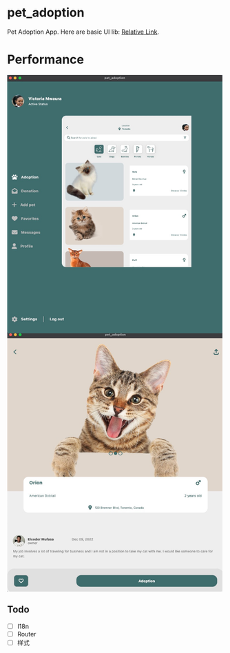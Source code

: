 # pet_adoption

Pet Adoption App. Here are basic UI lib: [Relative Link](https://github.com/futureNowTeam254/pet_adoption_app_UI).

<div>
<h1>Performance</h1>
<img src="assets/app.png" align="center" width="500" height="600" />
<img src="assets/detail.png" align="center" width="500" height="600" />
</div>

## Todo
- [ ] I18n
- [ ] Router
- [ ] 样式
